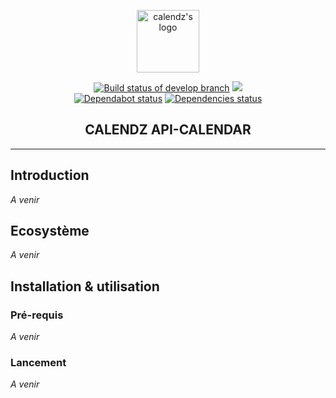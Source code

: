 <p align="center"><a href="https://calendz.app/" target="_blank" rel="noopener noreferrer"><img width="100" src="https://avatars3.githubusercontent.com/u/51510476?s=400&u=e110cf083bbc29eab84d4dceb85c94d7a87882db&v=4" alt="calendz's logo"></a></p>

<p align="center">
  <a href="https://travis-ci.com/calendz/calendz-api-calendar"><img src="https://travis-ci.com/calendz/calendz-api-calendar.svg?branch=develop" alt="Build status of develop branch"></a>
  <a href="https://www.codacy.com/app/arthur-woosy/calendz-api-calendar?utm_source=github.com&amp;utm_medium=referral&amp;utm_content=calendz/calendz-api-calendar&amp;utm_campaign=Badge_Grade"><img src="https://api.codacy.com/project/badge/Grade/a1ac982a16164432bf4a95d61a4fa2a1"/></a>
  <br>
  <a href="https://dependabot.com/"><img src="https://api.dependabot.com/badges/status?host=github&amp;repo=calendz/calendz-api-calendar" alt="Dependabot status"></a>
  <a href="https://dependabot.com/"><img src="https://img.shields.io/david/calendz/calendz-api-calendar.svg?maxAge=3600" alt="Dependencies status"></a>
  <br>
</p>

<h2 align="center">CALENDZ API-CALENDAR</h2>

---

## Introduction

*A venir*

## Ecosystème

*A venir*

<!-- L'api de calendz a été développé avec les frameworks et outils suivants :

| Librairie        | Version | Description                                                                                                                     |
| ---------------- | ------- | ------------------------------------------------------------------------------------------------------------------------------- |
| [Node.js]        | 10.15.3 | Node.js® is a JavaScript runtime built on Chrome's V8 JavaScript engine.                                                        |
| [Express]        | 4.17.1  | Fast, unopinionated, minimalist web framework for Node.js                                                                       | -->

## Installation & utilisation

### Pré-requis

*A venir*

<!-- NODE_ENV=development
APP_PORT=3000 -->

### Lancement

*A venir*

[Node.js]: https://github.com/nodejs/node
[Express]: https://github.com/expressjs/express
